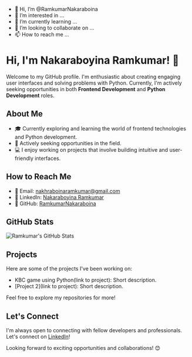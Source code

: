 - 👋 Hi, I’m @RamkumarNakaraboina
- 👀 I’m interested in ...
- 🌱 I’m currently learning ...
- 💞️ I’m looking to collaborate on ...
- 📫 How to reach me ...

# Hi, I'm Nakaraboyina Ramkumar! 👋

Welcome to my GitHub profile. I'm enthusiastic about creating engaging user interfaces and solving problems with Python. Currently, I'm actively seeking opportunities in both **Frontend Development** and **Python Development** roles.

## About Me

- 🎓 Currently exploring and learning the world of frontend technologies and Python development.
- 💼 Actively seeking opportunities in the field.
- 💻 I enjoy working on projects that involve building intuitive and user-friendly interfaces.

## How to Reach Me

- 📧 Email: [nakhraboinaramkumar@gmail.com](mailto:nakhraboinaramkumar@gmail.com)
- 🔗 LinkedIn: [Nakaraboyina Ramkumar](https://www.linkedin.com/in/nakaraboyina-ram-kumar/)
- 📂 GitHub: [RamkumarNakaraboina](https://github.com/RamkumarNakaraboina)

## GitHub Stats

![Ramkumar's GitHub Stats](https://github-readme-stats.vercel.app/api?username=RamkumarNakaraboina&show_icons=true&theme=radical)

## Projects

Here are some of the projects I've been working on:

- KBC game using Python(link to project): Short description.
- [Project 2](link to project): Short description.

Feel free to explore my repositories for more!

## Let's Connect

I'm always open to connecting with fellow developers and professionals. Let's connect on [LinkedIn](https://www.linkedin.com/in/nakaraboyina-ram-kumar/)!

Looking forward to exciting opportunities and collaborations! 😊
